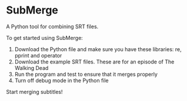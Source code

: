 # SubMerge
A Python tool for combining SRT files.

To get started using SubMerge:
1. Download the Python file and make sure you have these libraries: re, pprint and operator
2. Download the example SRT files. These are for an episode of The Walking Dead
3. Run the program and test to ensure that it merges properly
4. Turn off debug mode in the Python file

Start merging subtitles!
